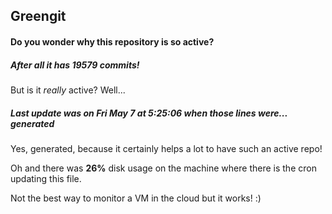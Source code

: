 ## Greengit

#### Do you wonder why this repository is so active?

##### After all it has 19579 commits!

But is it *really* active? Well...

##### Last update was on Fri May 7 at 5:25:06 when those lines were... generated

Yes, generated, because it certainly helps a lot to have such an active repo!

Oh and there was **26%** disk usage on the machine
where there is the cron updating this file.

Not the best way to monitor a VM in the cloud but it works! :)
